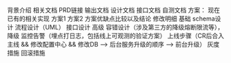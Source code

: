 背景介绍
相关文档
    PRD链接
输出文档
    设计文档
    接口文档
    自测文档
方案：
    现在已有的相关实现
    方案1
    方案2
    方案优缺点比较以及结论
修改明细
    基础
        schema设计
        流程设计（UML）
        接口设计
    高级
        容错设计（涉及第三方的降级熔断限流等），降级
        监控告警（埋点打日志，包括线上可观测的验证方案）
上线步骤（CR后合入主线 && 修改配置中心 && 修改DB --> 后台服务升级的顺序 --> 前台升级）
灰度措施
回滚措施
